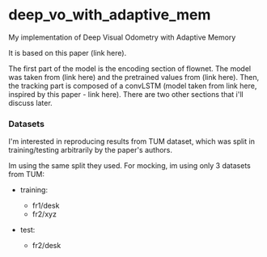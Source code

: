 # deep_vo_with_adaptive_mem
My implementation of Deep Visual Odometry with Adaptive Memory

It is based on this paper (link here).

The first part of the model is the encoding section of flownet. The model was taken from (link here) and the pretrained values from (link here). Then, the tracking part is composed of a convLSTM (model taken from link here, inspired by this paper - link here). There are two other sections that i'll discuss later.


### Datasets

I'm interested in reproducing results from TUM dataset, which was split in training/testing arbitrarily by the paper's authors.

Im using the same split they used. For mocking, im using only 3 datasets from TUM:

- training:
    - fr1/desk
    - fr2/xyz

- test:
    - fr2/desk